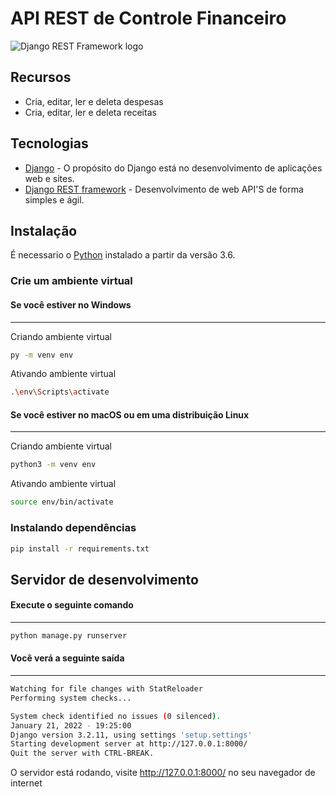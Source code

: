 ﻿# API REST de Controle Financeiro

![Django REST Framework logo](https://www.django-rest-framework.org/img/logo.png)

## Recursos

- Cria, editar, ler e deleta despesas
- Cria, editar, ler e deleta receitas

## Tecnologias

- [Django] - O propósito do Django está no desenvolvimento de aplicações web e sites.
- [Django REST framework] - Desenvolvimento de web API'S de forma simples e ágil.

## Instalação

É necessario o [Python] instalado a partir da versão 3.6.

### Crie um ambiente virtual

#### Se você estiver no Windows
---
Criando ambiente virtual

```sh
py -m venv env
```

Ativando ambiente virtual

```sh
.\env\Scripts\activate
```

#### Se você estiver no macOS ou em uma distribuição Linux
---
Criando ambiente virtual

```sh
python3 -m venv env
```

Ativando ambiente virtual

```sh
source env/bin/activate
```

### Instalando dependências
````sh
pip install -r requirements.txt
````

## Servidor de desenvolvimento

#### Execute o seguinte comando
---

```sh
python manage.py runserver
```

#### Você verá a seguinte saída
---

```sh
Watching for file changes with StatReloader
Performing system checks...

System check identified no issues (0 silenced).
January 21, 2022 - 19:25:00
Django version 3.2.11, using settings 'setup.settings'
Starting development server at http://127.0.0.1:8000/
Quit the server with CTRL-BREAK.
```

O servidor está rodando, visite http://127.0.0.1:8000/ no seu navegador de internet

[Python]: <https://www.python.org/>

[Django REST framework]: <https://www.django-rest-framework.org/>

[Django]: <https://www.djangoproject.com/>
